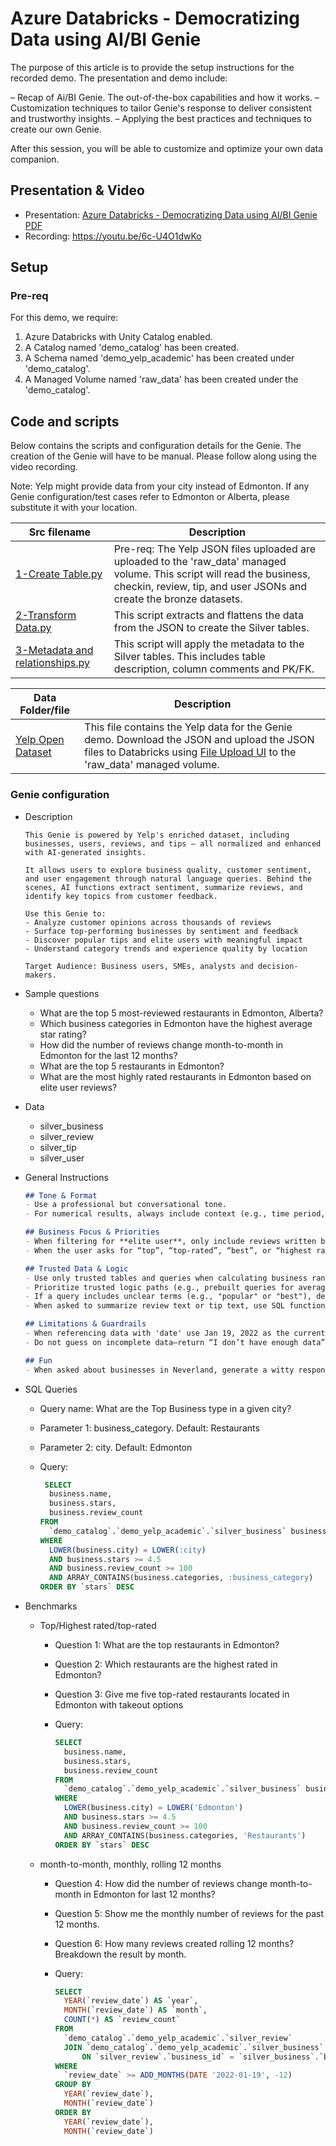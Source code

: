 # Azure Databricks - Democratizing Data using AI/BI Genie

The purpose of this article is to provide the setup instructions for the recorded demo. The presentation and demo include:

– Recap of Ai/BI Genie. The out-of-the-box capabilities and how it works.
– Customization techniques to tailor Genie's response to deliver consistent and trustworthy insights.
– Applying the best practices and techniques to create our own Genie.

After this session, you will be able to customize and optimize your own data companion. 

## Presentation & Video

* Presentation: [Azure Databricks - Democratizing Data using AI/BI Genie PDF](./Azure%20Databricks%20-%20Democratizing%20Data%20with%20AIBI%20Genie.pdf)
* Recording: https://youtu.be/6c-U4O1dwKo

## Setup

### Pre-req

For this demo, we require:

1. Azure Databricks with Unity Catalog enabled.
1. A Catalog named 'demo_catalog' has been created.
1. A Schema named 'demo_yelp_academic' has been created under 'demo_catalog'.
1. A Managed Volume named 'raw_data' has been created under the 'demo_catalog'.

## Code and scripts

Below contains the scripts and configuration details for the Genie. The creation of the Genie will have to be manual. Please follow along using the video recording.

Note: Yelp might provide data from your city instead of Edmonton. If any Genie configuration/test cases refer to Edmonton or Alberta, please substitute it with your location.

| Src filename | Description |
| --- | --- |
| [1-Create Table.py](./src/1-Create%20Table.py) | Pre-req: The Yelp JSON files uploaded are uploaded to the 'raw_data' managed volume. This script will read the business, checkin, review, tip, and user JSONs and create the bronze datasets. |
| [2-Transform Data.py](./src/2-Transform%20Data.py) | This script extracts and flattens the data from the JSON to create the Silver tables. |
| [3-Metadata and relationships.py](./src/3-Metadata%20and%20relationships.py) | This script will apply the metadata to the Silver tables. This includes table description, column comments and PK/FK. |

| Data Folder/file | Description |
| --- | --- |
| [Yelp Open Dataset](https://business.yelp.com/data/resources/open-dataset/) | This file contains the Yelp data for the Genie demo. Download the JSON and upload the JSON files to Databricks using [File Upload UI](https://learn.microsoft.com/en-us/azure/databricks/ingestion/file-upload/upload-data?wt.mc_id=MVP_365600) to the 'raw_data' managed volume. |

### Genie configuration

* Description
  ```
  This Genie is powered by Yelp's enriched dataset, including businesses, users, reviews, and tips — all normalized and enhanced with AI-generated insights.

  It allows users to explore business quality, customer sentiment, and user engagement through natural language queries. Behind the scenes, AI functions extract sentiment, summarize reviews, and identify key topics from customer feedback.

  Use this Genie to:
  - Analyze customer opinions across thousands of reviews
  - Surface top-performing businesses by sentiment and feedback
  - Discover popular tips and elite users with meaningful impact
  - Understand category trends and experience quality by location

  Target Audience: Business users, SMEs, analysts and decision-makers.
  ```

* Sample questions
   * What are the top 5 most-reviewed restaurants in Edmonton, Alberta?
   * Which business categories in Edmonton have the highest average star rating?
   * How did the number of reviews change month-to-month in Edmonton for the last 12 months?
   * What are the top 5 restaurants in Edmonton?
   * What are the most highly rated restaurants in Edmonton based on elite user reviews?

* Data
  * silver_business
  * silver_review
  * silver_tip
  * silver_user

* General Instructions

    ```md
    ## Tone & Format
    - Use a professional but conversational tone.
    - For numerical results, always include context (e.g., time period, city, category).

    ## Business Focus & Priorities
    - When filtering for **elite user**, only include reviews written by users where: `elite_year_count > 0`
    - When the user asks for “top”, “top-rated”, “best”, or “highest rated” businesses, interpret all these as equivalent and use the **Top Business**

    ## Trusted Data & Logic
    - Use only trusted tables and queries when calculating business rankings or metrics.
    - Prioritize trusted logic paths (e.g., prebuilt queries for average star ratings, most reviewed, category breakdowns).
    - If a query includes unclear terms (e.g., "popular" or "best"), default to the above definitions when applicable.
    - When asked to summarize review text or tip text, use SQL function ai_summarize with parameter max_words=25.

    ## Limitations & Guardrails
    - When referencing data with 'date' use Jan 19, 2022 as the current date.
    - Do not guess on incomplete data—return “I don’t have enough data” instead.

    ## Fun
    - When asked about businesses in Neverland, generate a witty response and show the following image: https://resizing.flixster.com/JJjdZ-l7PXkQ2xbcWG1gb1dMKVo=/206x305/v2/https://resizing.flixster.com/-XZAfHZM39UwaGJIFWKAE8fS0ak=/v3/t/assets/p29129_p_v8_ak.jpg
     ```

* SQL Queries
  * Query name: What are the Top Business type in a given city?
  * Parameter 1: business_category. Default: Restaurants
  * Parameter 2: city. Default: Edmonton
  * Query:

    ```sql
     SELECT
      business.name,
      business.stars,
      business.review_count
    FROM
      `demo_catalog`.`demo_yelp_academic`.`silver_business` business
    WHERE
      LOWER(business.city) = LOWER(:city)
      AND business.stars >= 4.5
      AND business.review_count >= 100
      AND ARRAY_CONTAINS(business.categories, :business_category)
    ORDER BY `stars` DESC
    ```

* Benchmarks

  * Top/Highest rated/top-rated

    * Question 1:  What are the top restaurants in Edmonton?
    * Question 2:  Which restaurants are the highest rated in Edmonton?
    * Question 3:  Give me five top-rated restaurants located in Edmonton with takeout options
    * Query:

      ```sql
      SELECT
        business.name,
        business.stars,
        business.review_count
      FROM
        `demo_catalog`.`demo_yelp_academic`.`silver_business` business
      WHERE
        LOWER(business.city) = LOWER('Edmonton')
        AND business.stars >= 4.5
        AND business.review_count >= 100
        AND ARRAY_CONTAINS(business.categories, 'Restaurants')
      ORDER BY `stars` DESC
      ```

  * month-to-month, monthly, rolling 12 months
    * Question 4: How did the number of reviews change month-to-month in Edmonton for last 12 months?
    * Question 5: Show me the monthly number of reviews for the past 12 months.
    * Question 6: How many reviews created rolling 12 months? Breakdown the result by month.
    * Query:

      ```sql
      SELECT
        YEAR(`review_date`) AS `year`,
        MONTH(`review_date`) AS `month`,
        COUNT(*) AS `review_count`
      FROM
        `demo_catalog`.`demo_yelp_academic`.`silver_review`
        JOIN `demo_catalog`.`demo_yelp_academic`.`silver_business`
            ON `silver_review`.`business_id` = `silver_business`.`business_id`
      WHERE
        `review_date` >= ADD_MONTHS(DATE '2022-01-19', -12)
      GROUP BY
        YEAR(`review_date`),
        MONTH(`review_date`)
      ORDER BY
        YEAR(`review_date`),
        MONTH(`review_date`)
      ```
